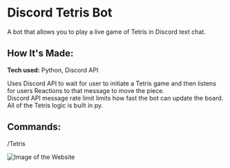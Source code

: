 # Discord Tetris Bot
A bot that allows you to play a live game of Tetris in Discord text chat.

## How It's Made:

**Tech used:** Python, Discord API

Uses Discord API to wait for user to initiate a Tetris game and then listens for users Reactions to that message to move the piece.<br>
Discord API message rate limit limits how fast the bot can update the board.<br>
All of the Tetris logic is built in py.

## Commands:
/Tetris

![Image of the Website](https://ucdb5905df130c3356e63410b7df.dl.dropboxusercontent.com/cd/0/inline/CbStzehK7BVR0qo0OI1I0qMt2N3m-4Qoh19wImPV8_tCaPhURXLJHQRuUUlxV-jSh1I5T_x9oGz6NgizVzXCRNDuTW0wz2BW2O8EZ_NJqZSL75jnI8gA0O8r-d8tKz1JvlhW5sRueOR7yp1DAGSjSHix/file#)
